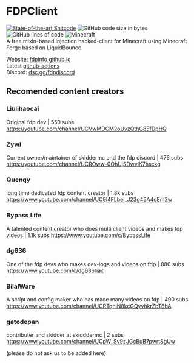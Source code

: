 # FDPClient 
[![State-of-the-art Shitcode](https://img.shields.io/static/v1?label=State-of-the-art&message=Shitcode&color=7B5804)](https://github.com/trekhleb/state-of-the-art-shitcode)
![GitHub code size in bytes](https://img.shields.io/github/languages/code-size/SkidderMC/FDPClient)
![GitHub lines of code](https://tokei.rs/b1/github/SkidderMC/FDPClient)
![Minecraft](https://img.shields.io/badge/game-Minecraft-brightgreen)  
A free mixin-based injection hacked-client for Minecraft using Minecraft Forge based on LiquidBounce.

Website: [fdpinfo.github.io](https://fdpinfo.github.io)  
Latest [github-actions](https://github.com/SkidderMC/FDPClient/actions/workflows/build.yml?query=event%3Apush)  
Discord: [dsc.gg/fdpdiscord](https://dsc.gg/fdpdiscord)

## Recomended content creators

### Liulihaocai
Original fdp dev | 550 subs
 https://youtube.com/channel/UCVwMDCM2oUvzQthG8EfDpHQ

 ### Zywl
Current owner/maintainer of skiddermc and the fdp discord | 476 subs
https://youtube.com/channel/UCROww-0OhUjSDwvlK7hsckg

### Quenqy 
long time dedicated fdp content creator | 1.8k subs
https://www.youtube.com/channel/UC9l4FLbeI_J23g45A4oEm2w

### Bypass Life
A talented content creator who does multi client videos and makes fdp videos | 1.1k subs
https://www.youtube.com/c/BypassLife

### dg636
One of the fdp devs who makes dev-logs and videos on fdp | 880 subs
https://www.youtube.com/c/dg636hax

### BilalWare
A script and config maker who has made many videos on fdp | 490 subs
https://www.youtube.com/channel/UCRTqhiN8kcGQyvhkrZbT6bA

### gatodepan
contributer and skidder at skidddermc | 2 subs
https://www.youtube.com/channel/UCpW_Sv9zJGcBuB7pwrtSgUw



(please do not ask us to be added here)